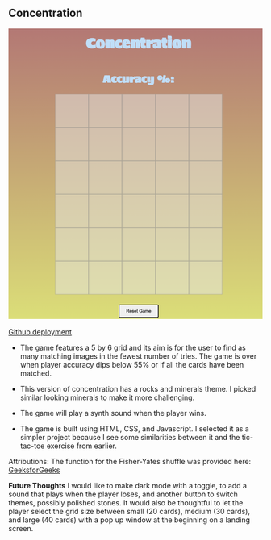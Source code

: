 ## Concentration

![concentration screenshot](./images/concentration-screenshot.png)

[Github deployment](https://suleecao.github.io/concentration-game/)

* The game features a 5 by 6 grid and its aim is for the user to find as many matching images in the fewest number of tries. The game is over when player accuracy dips below 55% or if all the cards have been matched.

* This version of concentration has a rocks and minerals theme. I picked similar looking minerals to make it more challenging.

* The game will play a synth sound when the player wins. 

* The game is built using HTML, CSS, and Javascript. I selected it as a simpler project because I see some similarities between it and the tic-tac-toe exercise from earlier.

Attributions: The function for the  Fisher-Yates shuffle was provided here:
[GeeksforGeeks](https://www.geeksforgeeks.org/shuffle-a-given-array-using-fisher-yates-shuffle-algorithm/)

**Future Thoughts**
I would like to make dark mode with a toggle, to add a sound that plays when the player loses, and another button to switch themes, possibly polished stones. It would also be thoughtful to let the player select the grid size between small (20 cards), medium (30 cards), and large (40 cards) with a pop up window at the beginning on a landing screen.
